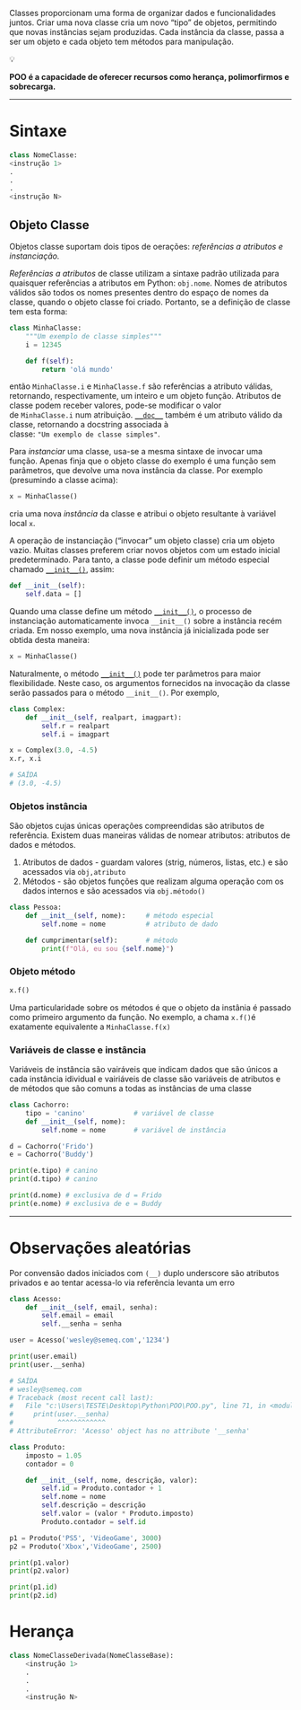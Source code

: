 Classes proporcionam uma forma de organizar dados e funcionalidades juntos. Criar uma nova classe cria um novo “tipo” de objetos, permitindo que novas instâncias sejam produzidas. Cada instância da classe, passa a ser um objeto e cada objeto tem métodos para manipulação.

<aside>
💡

**POO é a capacidade de oferecer recursos como herança, polimorfirmos e sobrecarga.**

</aside>

---

# Sintaxe

```python
class NomeClasse:
<instrução 1>
.
.
.
<instrução N>
```

## Objeto Classe

Objetos classe suportam dois tipos de oerações: *referências a atributos e instanciação.*

*Referências a atributos* de classe utilizam a sintaxe padrão utilizada para quaisquer referências a atributos em Python: `obj.nome`. Nomes de atributos válidos são todos os nomes presentes dentro do espaço de nomes da classe, quando o objeto classe foi criado. Portanto, se a definição de classe tem esta forma:

```python
class MinhaClasse:
    """Um exemplo de classe simples"""
    i = 12345

    def f(self):
        return 'olá mundo'
```

então `MinhaClasse.i` e `MinhaClasse.f` são referências a atributo válidas, retornando, respectivamente, um inteiro e um objeto função. Atributos de classe podem receber valores, pode-se modificar o valor de `MinhaClasse.i` num atribuição. [`__doc__`](https://docs.python.org/pt-br/3/reference/datamodel.html#type.__doc__) também é um atributo válido da classe, retornando a docstring associada à classe: `"Um exemplo de classe simples"`.

Para *instanciar* uma classe, usa-se a mesma sintaxe de invocar uma função. Apenas finja que o objeto classe do exemplo é uma função sem parâmetros, que devolve uma nova instância da classe. Por exemplo (presumindo a classe acima):

```python
x = MinhaClasse()
```

cria uma nova *instância* da classe e atribui o objeto resultante à variável local `x`.

A operação de instanciação (“invocar” um objeto classe) cria um objeto vazio. Muitas classes preferem criar novos objetos com um estado inicial predeterminado. Para tanto, a classe pode definir um método especial chamado [`__init__()`](https://docs.python.org/pt-br/3/reference/datamodel.html#object.__init__), assim:

```python
def __init__(self):
	self.data = []
```

Quando uma classe define um método [`__init__()`](https://docs.python.org/pt-br/3/reference/datamodel.html#object.__init__), o processo de instanciação automaticamente invoca `__init__()` sobre a instância recém criada. Em nosso exemplo, uma nova instância já inicializada pode ser obtida desta maneira:

```python
x = MinhaClasse()
```

Naturalmente, o método [`__init__()`](https://docs.python.org/pt-br/3/reference/datamodel.html#object.__init__) pode ter parâmetros para maior flexibilidade. Neste caso, os argumentos fornecidos na invocação da classe serão passados para o método `__init__()`. Por exemplo,

```python
class Complex:
    def __init__(self, realpart, imagpart):
        self.r = realpart
        self.i = imagpart

x = Complex(3.0, -4.5)
x.r, x.i

# SAÍDA
# (3.0, -4.5)
```

### Objetos instância

São objetos cujas únicas operações compreendidas são atributos de referência. Existem duas maneiras válidas de nomear atributos: atributos de dados e métodos.

1. Atributos de dados - guardam valores (strig, números, listas, etc.) e são acessados via `obj,atributo` 
2. Métodos - são objetos funções que realizam alguma operação com os dados internos e são acessados via `obj.método()` 

```python
class Pessoa:
    def __init__(self, nome):     # método especial
        self.nome = nome          # atributo de dado

    def cumprimentar(self):       # método
        print(f"Olá, eu sou {self.nome}")
```

### Objeto método

```python
x.f()
```

Uma particularidade sobre os métodos é que o objeto da instânia é passado como primeiro argumento da função. No exemplo, a chama `x.f()`é exatamente equivalente a `MinhaClasse.f(x)` 

### Variáveis de classe e instância

Variáveis de instância são vairáveis que indicam dados que são únicos a cada instância idividual e vairiáveis de classe são variáveis de atributos e de métodos que são comuns a todas as instâncias de uma classe

```python
class Cachorro:
    tipo = 'canino'            # variável de classe
    def __init__(self, nome):
        self.nome = nome       # variável de instância

d = Cachorro('Frido')
e = Cachorro('Buddy')

print(e.tipo) # canino
print(d.tipo) # canino

print(d.nome) # exclusiva de d = Frido
print(e.nome) # exclusiva de e = Buddy
```

---

# Observações aleatórias

Por convensão dados iniciados com `(__)` duplo underscore são atributos privados e ao tentar acessa-lo via referência levanta um erro

```python
class Acesso:
    def __init__(self, email, senha):
        self.email = email
        self.__senha = senha

user = Acesso('wesley@semeq.com','1234')

print(user.email)
print(user.__senha)

# SAÍDA
# wesley@semeq.com
# Traceback (most recent call last):
#   File "c:\Users\TESTE\Desktop\Python\POO\POO.py", line 71, in <module>
#     print(user.__senha)
#           ^^^^^^^^^^^^
# AttributeError: 'Acesso' object has no attribute '__senha'
```

```python
class Produto:
    imposto = 1.05
    contador = 0

    def __init__(self, nome, descrição, valor):
        self.id = Produto.contador + 1
        self.nome = nome
        self.descrição = descrição
        self.valor = (valor * Produto.imposto)
        Produto.contador = self.id

p1 = Produto('PS5', 'VideoGame', 3000)
p2 = Produto('Xbox','VideoGame', 2500)

print(p1.valor)
print(p2.valor)

print(p1.id)
print(p2.id)
```

# Herança

```python
class NomeClasseDerivada(NomeClasseBase):
	<instrução 1>
	.
	.
	.
	<instrução N>
```